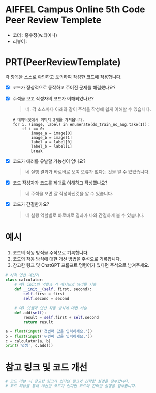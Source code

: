 # AIFFEL Campus Online 5th Code Peer Review Templete
- 코더 : 홍수정(w.최예나)
- 리뷰어 :


# PRT(PeerReviewTemplate) 
각 항목을 스스로 확인하고 토의하여 작성한 코드에 적용합니다.

- [X] 코드가 정상적으로 동작하고 주어진 문제를 해결했나요?
  
- [X] 주석을 보고 작성자의 코드가 이해되었나요?
  > 네. 각 소스마다 아래와 같이 주석을 작성해 쉽게 이해할 수 있습니다.
  ```
  # 데이터셋에서 이미지 2개를 가져옵니다.
  for i, (image, label) in enumerate(ds_train_no_aug.take(1)):
      if i == 0:
          image_a = image[0]
          image_b = image[1]
          label_a = label[0]
          label_b = label[1]
          break
  ```
- [X] 코드가 에러를 유발할 가능성이 없나요?
  > 네 실행 결과가 바로바로 보여 오류가 없다는 것을 알 수 있었습니다.
- [X] 코드 작성자가 코드를 제대로 이해하고 작성했나요?
  > 네 주석을 보면 잘 작성하신것을 알 수 있습니다.
- [X] 코드가 간결한가요?
  > 네 실행 역할별로 바로바로 결과가 나와 간결하게 볼 수 있습니다.

# 예시
1. 코드의 작동 방식을 주석으로 기록합니다.
2. 코드의 작동 방식에 대한 개선 방법을 주석으로 기록합니다.
3. 참고한 링크 및 ChatGPT 프롬프트 명령어가 있다면 주석으로 남겨주세요.
```python
# 사칙 연산 계산기
class calculator:
    # 예) init의 역할과 각 매서드의 의미를 서술
    def __init__(self, first, second):
        self.first = first
        self.second = second
    
    # 예) 덧셈과 연산 작동 방식에 대한 서술
    def add(self):
        result = self.first + self.second
        return result

a = float(input('첫번째 값을 입력하세요.')) 
b = float(input('두번째 값을 입력하세요.')) 
c = calculator(a, b)
print('덧셈', c.add()) 
```

# 참고 링크 및 코드 개선
```python
# 코드 리뷰 시 참고한 링크가 있다면 링크와 간략한 설명을 첨부합니다.
# 코드 리뷰를 통해 개선한 코드가 있다면 코드와 간략한 설명을 첨부합니다.
```
